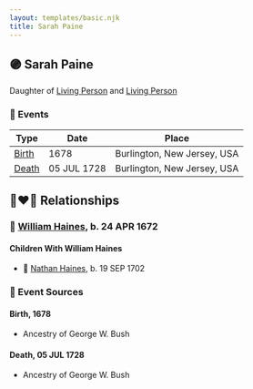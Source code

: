 ```yaml
---
layout: templates/basic.njk
title: Sarah Paine
---
```

## 🟣 Sarah Paine

Daughter of [Living Person](/people/9/94145877) and [Living Person](/people/5/52998406)

### 📆 Events

Type | Date | Place
------ | ------ | ------
[Birth](#event-af6a1c2b-afcd-45c6-90b0-45851ea0a108) | 1678 | Burlington, New Jersey, USA
[Death](#event-842eedbe-8c70-4997-ab6b-375677e46f1e) | 05 JUL 1728 | Burlington, New Jersey, USA

## 👩‍❤️‍👨 Relationships

### 🔵 [William Haines](/people/5/5796916), b. 24 APR 1672

#### Children With William Haines
* 🔵 [Nathan Haines](/people/7/74064515), b. 19 SEP 1702
### 📰 Event Sources

#### <a id="event-af6a1c2b-afcd-45c6-90b0-45851ea0a108"></a> Birth, 1678
* Ancestry of George W. Bush

#### <a id="event-842eedbe-8c70-4997-ab6b-375677e46f1e"></a> Death, 05 JUL 1728
* Ancestry of George W. Bush